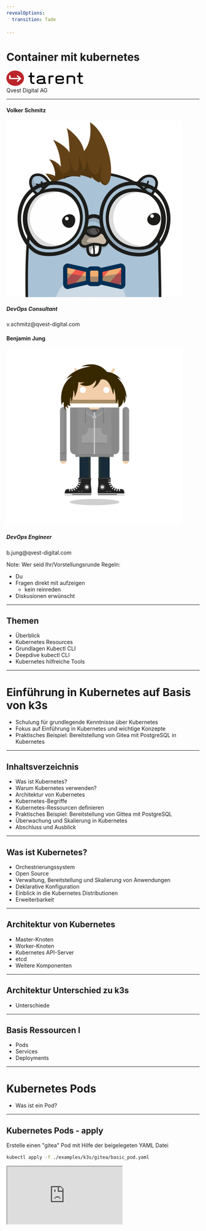 ```yaml
---
revealOptions:
  transition: fade

---
```


# Container mit kubernetes

<div id="header-footer">
  <p class="slide-footer"><img src="images/light.svg" height="40" width="200"><br>Qvest Digital AG<br></p>
</div>

----

<div class="divided">
  <h4>Volker Schmitz</h4>
  <img src="./images/saltyblu.png">
  <h5>DevOps Consultant</h5>
  v.schmitz@qvest-digital.com
</div>

<div class="divided">
  <h4>Benjamin Jung</h4>
  <img src="./images/headcr4sh.png">
  <h5>DevOps Engineer</h5>
  b.jung@qvest-digital.com
</div>

<!--div class="divided">
  <h4>Daniel Zerlett</h4>
  <img src="./images/b00lduck.png">
  <h5>Software Architect</h5>
  d.zerlett@tarent.de
</div-->

Note:
Wer seid Ihr/Vorstellungsrunde
Regeln:

- Du
- Fragen direkt mit aufzeigen
  - kein reinreden
- Diskusionen erwünscht

----

## Themen

- Überblick
- Kubernetes Resources
- Grundlagen Kubectl CLI
- Deepdive kubectl CLI
- Kubernetes hilfreiche Tools

---

# Einführung in Kubernetes auf Basis von k3s

 - Schulung für grundlegende Kenntnisse über Kubernetes
 - Fokus auf Einführung in Kubernetes und wichtige Konzepte
 - Praktisches Beispiel: Bereitstellung von Gitea mit PostgreSQL in Kubernetes

---

## Inhaltsverzeichnis

- Was ist Kubernetes?
- Warum Kubernetes verwenden?
- Architektur von Kubernetes
- Kubernetes-Begriffe
- Kubernetes-Ressourcen definieren
- Praktisches Beispiel: Bereitstellung von Gittea mit PostgreSQL
- Überwachung und Skalierung in Kubernetes
- Abschluss und Ausblick

---

## Was ist Kubernetes?

 - Orchestrierungssystem
 - Open Source
 - Verwaltung, Bereitstellung und Skalierung von Anwendungen
 - Deklarative Konfiguration
 - Einblick in die Kubernetes Distributionen
 - Erweiterbarkeit

---

## Architektur von Kubernetes

- Master-Knoten
- Worker-Knoten
- Kubernetes API-Server
- etcd
- Weitere Komponenten

---

## Architektur Unterschied zu k3s

- Unterschiede

---

## Basis Ressourcen I

- Pods
- Services
- Deployments

----

# Kubernetes Pods

- Was ist ein Pod?
----

## Kubernetes Pods - apply

Erstelle einen "gitea" Pod mit Hilfe der beigelegeten YAML Datei

```sh
kubectl apply -f ./examples/k3s/gitea/basic_pod.yaml
```

<iframe src="http://localhost:4200?u=trainer&p=trainer"> <!-- .element: class="fragment" -->

----

## Kubernetes Pods - describe

----

## Kubernetes Pods - get

Schaue dir den erstellen Pod im Cluster an

```sh
kubectl get pods/gitea
```

<iframe src="http://localhost:4200?u=trainer&p=trainer"> <!-- .element: class="fragment" -->

Note:
  - Manifest Sections (meta/spec/status)
  - Vorstellung der Verschiedenen Outputs
    - YML/JSON/etc
  - Die Ablage im kubernetes ist immer JSON

----

## Kubernetes Pods - logs

Schaue dir die logs von Gitea an

```sh
kubectl logs pods/gitea
```

<iframe src="http://localhost:4200?u=trainer&p=trainer"> <!-- .element: class="fragment" -->

Wie funktioniert der "Follow Mode"?

----

## Kubernetes Pods - port-forward

Nutze port-forward, um einen HTTP-Request gegen den Pod abzusetzen

```sh
LOCAL_PORT=8080 # Setze diese Variable entsprechend Deinem Gusto. ;-)
kubectl port-forward pods/gitea ${LOCAL_PORT}:80
```

<iframe src="http://localhost:4200?u=trainer&p=trainer"> <!-- .element: class="fragment" -->

Note:
- nicht zu weit ausschweifen

----

## Kubernetes Pods - &Uuml;bung

1. Nutze einen versionierten Tag oder HASH für das Image (nicht latest!)
1. L&ouml;sche den erstellten Pod wieder.
1. Starte eine Gitea kompatible Datenbank im selben Pod
1. Configuriere die Datenbank und Gitea mittels `spec.env`

[Kubernetes Docs](https://kubernetes.io/)

----

## Kubernetes Pods - &Uuml;bung

<iframe src="http://localhost:4200?u=trainer&p=trainer"> <!-- .element: class="fragment" -->

----

## Kubernetes Pods - Zusammenfassung

- Einblick in kubernetes yaml files
- Pod Verwaltung
- Grundlagen `kubectl`
  - apply / delete
  - describe
  - logs

---

# Kubernetes Labels & Annotations


Note:
  - annotation

---

# Kubernetes Services

---

# Kubernetes ConfigMaps & Secrets

Anlegen einer Configmap

```
kubectl apply -f examples/k3s/gitea/configmap.yml
kubectl apply -f example/k3s/gitea/secrets.yml

```

Note:
  - Ziel: Konfiguriere Database mit PW als Secret

## Kubernetes ConfigMaps & Secrets - &Uuml;bung

1. Configuriere Gitea so, dass es beim Start direkt die PostgreSQL Datenbank nutzt.
1. Erweitere daf&uuml;r die erstellte Configmaps.

[Gitea Docs](https://docs.gitea.com/)

---

# Kubernetes Deployments

---

# Kubernetes Statefullsets

---

# Kubernetes Namespaces

---

# Kubernetes Hardening


---

# Kubernetes LoadBalancing

---
<!----

## Fragen

### 1. In welchem Namespace wurde der Pod erstellt?

Analysiere hierzu die Ausgabe von `kubectl describe pods/aufgabe03-nginx`.

### 2. Wie kannst Du den Namespace in dem der Pod erstellt wird, ändern?

## Abschluss

### 1. Lösche alle nginx Pods in allen Namespaces, die Du angelegt hat.

```sh
kubectl get pods --all-namespaces
kubectl get pods -A
```

--->

----

## Praktische Tools

 - k9s
 - kustomize
 - kubectx / kubens
 - popeye

---

## Abschluss und Ausblick

Zum Abschluss werden wir eine Zusammenfassung der behandelten Themen geben und einen Ausblick auf weiterführende Schritte und Ressourcen geben, um Ihr Wissen über Kubernetes zu vertiefen.

